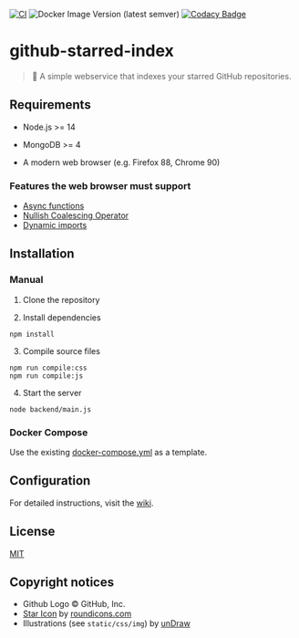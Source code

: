 [![CI](https://github.com/axelrindle/github-starred-index/actions/workflows/ci.yml/badge.svg)](https://github.com/axelrindle/github-starred-index/actions/workflows/ci.yml)
![Docker Image Version (latest semver)](https://img.shields.io/docker/v/axelrindle/github-starred-index?logo=docker)
[![Codacy Badge](https://app.codacy.com/project/badge/Grade/a47268802b464d99bea82318d82ab83f)](https://www.codacy.com/gh/axelrindle/github-starred-index/dashboard?utm_source=github.com&amp;utm_medium=referral&amp;utm_content=axelrindle/github-starred-index&amp;utm_campaign=Badge_Grade)

# github-starred-index

> :stars: A simple webservice that indexes your starred GitHub repositories.

## Requirements

- Node.js >= 14

- MongoDB >= 4

- A modern web browser (e.g. Firefox 88, Chrome 90)

### Features the web browser must support

- [Async functions](https://caniuse.com/async-functions)
- [Nullish Coalescing Operator](https://caniuse.com/mdn-javascript_operators_nullish_coalescing)
- [Dynamic imports](https://caniuse.com/es6-module-dynamic-import)

## Installation

### Manual

1. Clone the repository

2. Install dependencies

```shell
npm install
```

3. Compile source files

```shell
npm run compile:css
npm run compile:js
```

4. Start the server

```shell
node backend/main.js
```

### Docker Compose

Use the existing [docker-compose.yml](docker-compose.yml) as a template.

## Configuration

For detailed instructions, visit the [wiki](https://github.com/axelrindle/github-starred-index/wiki).

## License

[MIT](LICENSE)

## Copyright notices

- Github Logo &copy; GitHub, Inc.
- [Star Icon](https://www.iconfinder.com/icons/1679614/bright_christmas_decorate_decoration_favourite_light_star_icon) by [roundicons.com](https://roundicons.com/)
- Illustrations (see `static/css/img`) by [unDraw](https://undraw.co/)
